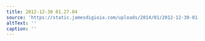 ```yaml
---
title: 2012-12-30 01.27.04
source: 'https://static.jamesdigioia.com/uploads/2014/01/2012-12-30-01-27-04-scaled.jpg'
altText: ''
caption: ''
---
```


